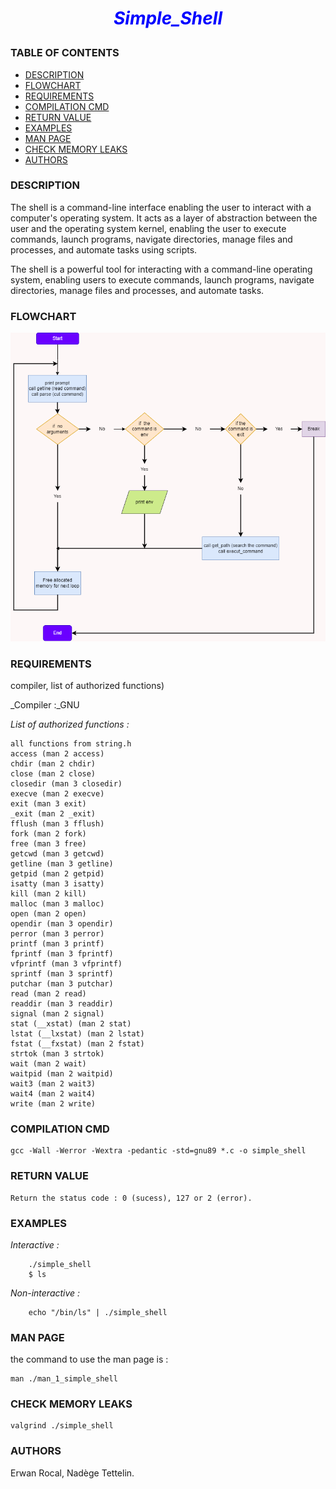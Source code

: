 # <p style="text-align: center;"><span style="color:blue">*Simple_Shell*</span></p>

### TABLE OF CONTENTS
- [DESCRIPTION](#description)
- [FLOWCHART](#flowchart)
- [REQUIREMENTS](#requirements)
- [COMPILATION CMD](#compilation-cmd)
- [RETURN VALUE](#return-value)
- [EXAMPLES](#examples)
- [MAN PAGE](#man-page)
- [CHECK MEMORY LEAKS](#check-memory-leaks)
- [AUTHORS](#authors)


### DESCRIPTION

The shell is a command-line interface enabling the user to interact with a computer's operating system. It acts as a layer of abstraction between the user and the operating system kernel, enabling the user to execute commands, launch programs, navigate directories, manage files and processes, and automate tasks using scripts.

The shell is a powerful tool for interacting with a command-line operating system, enabling users to execute commands, launch programs, navigate directories, manage files and processes, and automate tasks.



### FLOWCHART

![flowchart](https://github.com/Nadely/holbertonschool-simple_shell/blob/main/Flowchart_Simple_Shell.png)

### REQUIREMENTS
compiler, list of authorized functions)

_Compiler :_GNU

_List of authorized functions :_

  	all functions from string.h
	access (man 2 access)
	chdir (man 2 chdir)
	close (man 2 close)
	closedir (man 3 closedir)
	execve (man 2 execve)
	exit (man 3 exit)
	_exit (man 2 _exit)
	fflush (man 3 fflush)
	fork (man 2 fork)
	free (man 3 free)
	getcwd (man 3 getcwd)
	getline (man 3 getline)
	getpid (man 2 getpid)
	isatty (man 3 isatty)
	kill (man 2 kill)
	malloc (man 3 malloc)
	open (man 2 open)
	opendir (man 3 opendir)
	perror (man 3 perror)
	printf (man 3 printf)
	fprintf (man 3 fprintf)
	vfprintf (man 3 vfprintf)
	sprintf (man 3 sprintf)
	putchar (man 3 putchar)
	read (man 2 read)
	readdir (man 3 readdir)
	signal (man 2 signal)
	stat (__xstat) (man 2 stat)
	lstat (__lxstat) (man 2 lstat)
	fstat (__fxstat) (man 2 fstat)
	strtok (man 3 strtok)
	wait (man 2 wait)
	waitpid (man 2 waitpid)
	wait3 (man 2 wait3)
	wait4 (man 2 wait4)
	write (man 2 write)


### COMPILATION CMD
	gcc -Wall -Werror -Wextra -pedantic -std=gnu89 *.c -o simple_shell

### RETURN VALUE
	Return the status code : 0 (sucess), 127 or 2 (error).

### EXAMPLES

_Interactive :_

		./simple_shell
		$ ls

_Non-interactive :_

		echo "/bin/ls" | ./simple_shell

### MAN PAGE

the command to use the man page is :

	man ./man_1_simple_shell

### CHECK MEMORY LEAKS

	valgrind ./simple_shell

### AUTHORS

Erwan Rocal, Nadège Tettelin.
